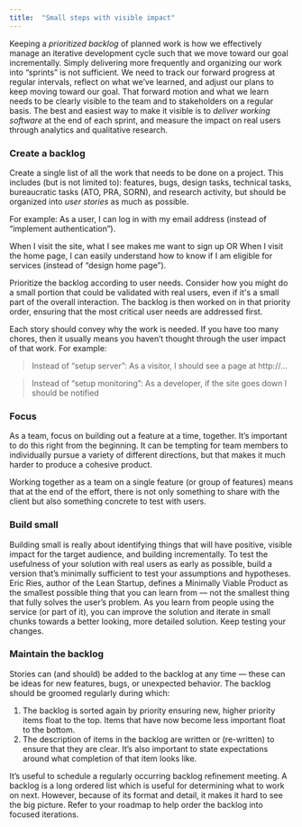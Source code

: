 ```yaml
---
title:  "Small steps with visible impact"
---
```

Keeping a *prioritized backlog* of planned work is how we effectively manage an iterative development cycle such that we move toward our goal incrementally. Simply delivering more frequently and organizing our work into “sprints” is not sufficient. We need to track our forward progress at regular intervals, reflect on what we’ve learned, and adjust our plans to keep moving toward our goal. That forward motion and what we learn needs to be clearly visible to the team and to stakeholders on a regular basis. The best and easiest way to make it visible is to *deliver working software* at the end of each sprint, and measure the impact on real users through analytics and qualitative research.

### Create a backlog
Create a single list of all the work that needs to be done on a project. This includes (but is not limited to): features, bugs, design tasks, technical tasks, bureaucratic tasks (ATO, PRA, SORN), and research activity, but should be organized into *user stories* as much as possible.

For example:
As a user, I can log in with my email address (instead of “implement authentication”).

When I visit the site, what I see makes me want to sign up OR When I visit the home page, I can easily understand how to know if I am eligible for services (instead of “design home page”).

Prioritize the backlog according to user needs. Consider how you might do a small portion that could be validated with real users, even if it's a small part of the overall interaction. The backlog is then worked on in that priority order, ensuring that the most critical user needs are addressed first.

Each story should convey why the work is needed. If you have too many chores, then it usually means you haven’t thought through the user impact of that work. For example:

> Instead of “setup server”: As a visitor, I should see a page at http://…

> Instead of “setup monitoring”: As a developer, if the site goes down I should be notified

### Focus
As a team, focus on building out a feature at a time, together. It’s important to do this right from the beginning. It can be tempting for team members to individually pursue a variety of different directions, but that makes it much harder to produce a cohesive product.

Working together as a team on a single feature (or group of features) means that at the end of the effort, there is not only something to share with the client but also something concrete to test with users.

### Build small
Building small is really about identifying things that will have positive, visible impact for the target audience, and building incrementally. To test the usefulness of your solution with real users as early as possible, build a version that’s minimally sufficient to test your assumptions and hypotheses. Eric Ries, author of the Lean Startup, defines a Minimally Viable Product as the smallest possible thing that you can learn from — not the smallest thing that fully solves the user’s problem. As you learn from people using the service (or part of it), you can improve the solution and iterate in small chunks towards a better looking, more detailed solution. Keep testing your changes.

### Maintain the backlog
Stories can (and should) be added to the backlog at any time — these can be ideas for new features, bugs, or unexpected behavior. The backlog should be groomed regularly during which:

1. The backlog is sorted again by priority ensuring new, higher priority items float to the top. Items that have now become less important float to the bottom.
2. The description of items in the backlog are written or (re-written) to ensure that they are clear. It’s also important to state expectations around what completion of that item looks like.

It’s useful to schedule a regularly occurring backlog refinement meeting. A backlog is a long ordered list which is useful for determining what to work on next. However, because of its format and detail, it makes it hard to see the big picture. Refer to your roadmap to help order the backlog into focused iterations.

